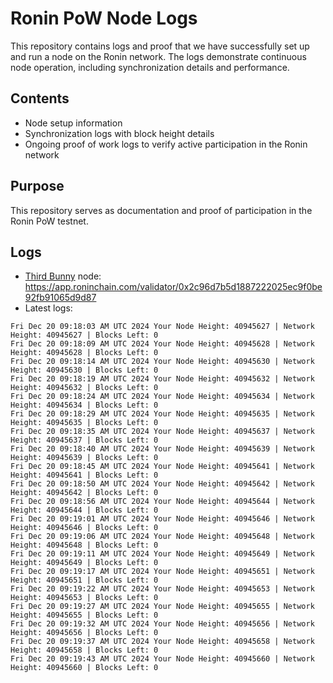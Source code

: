 # Ronin PoW Node Logs

This repository contains logs and proof that we have successfully set up and run a node on the Ronin network. The logs demonstrate continuous node operation, including synchronization details and performance.

## Contents

- Node setup information
- Synchronization logs with block height details
- Ongoing proof of work logs to verify active participation in the Ronin network

## Purpose

This repository serves as documentation and proof of participation in the Ronin PoW testnet.

## Logs

- [Third Bunny](https://thirdbunny.xyz/) node: https://app.roninchain.com/validator/0x2c96d7b5d1887222025ec9f0be92fb91065d9d87
- Latest logs:
```
Fri Dec 20 09:18:03 AM UTC 2024 Your Node Height: 40945627 | Network Height: 40945627 | Blocks Left: 0
Fri Dec 20 09:18:09 AM UTC 2024 Your Node Height: 40945628 | Network Height: 40945628 | Blocks Left: 0
Fri Dec 20 09:18:14 AM UTC 2024 Your Node Height: 40945630 | Network Height: 40945630 | Blocks Left: 0
Fri Dec 20 09:18:19 AM UTC 2024 Your Node Height: 40945632 | Network Height: 40945632 | Blocks Left: 0
Fri Dec 20 09:18:24 AM UTC 2024 Your Node Height: 40945634 | Network Height: 40945634 | Blocks Left: 0
Fri Dec 20 09:18:29 AM UTC 2024 Your Node Height: 40945635 | Network Height: 40945635 | Blocks Left: 0
Fri Dec 20 09:18:35 AM UTC 2024 Your Node Height: 40945637 | Network Height: 40945637 | Blocks Left: 0
Fri Dec 20 09:18:40 AM UTC 2024 Your Node Height: 40945639 | Network Height: 40945639 | Blocks Left: 0
Fri Dec 20 09:18:45 AM UTC 2024 Your Node Height: 40945641 | Network Height: 40945641 | Blocks Left: 0
Fri Dec 20 09:18:50 AM UTC 2024 Your Node Height: 40945642 | Network Height: 40945642 | Blocks Left: 0
Fri Dec 20 09:18:56 AM UTC 2024 Your Node Height: 40945644 | Network Height: 40945644 | Blocks Left: 0
Fri Dec 20 09:19:01 AM UTC 2024 Your Node Height: 40945646 | Network Height: 40945646 | Blocks Left: 0
Fri Dec 20 09:19:06 AM UTC 2024 Your Node Height: 40945648 | Network Height: 40945648 | Blocks Left: 0
Fri Dec 20 09:19:11 AM UTC 2024 Your Node Height: 40945649 | Network Height: 40945649 | Blocks Left: 0
Fri Dec 20 09:19:17 AM UTC 2024 Your Node Height: 40945651 | Network Height: 40945651 | Blocks Left: 0
Fri Dec 20 09:19:22 AM UTC 2024 Your Node Height: 40945653 | Network Height: 40945653 | Blocks Left: 0
Fri Dec 20 09:19:27 AM UTC 2024 Your Node Height: 40945655 | Network Height: 40945655 | Blocks Left: 0
Fri Dec 20 09:19:32 AM UTC 2024 Your Node Height: 40945656 | Network Height: 40945656 | Blocks Left: 0
Fri Dec 20 09:19:37 AM UTC 2024 Your Node Height: 40945658 | Network Height: 40945658 | Blocks Left: 0
Fri Dec 20 09:19:43 AM UTC 2024 Your Node Height: 40945660 | Network Height: 40945660 | Blocks Left: 0
```
